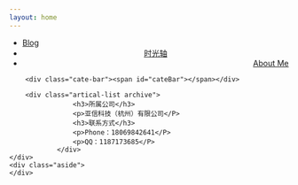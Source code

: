 ```yaml
---
layout: home
---
```


<div class="index-content tags">
    <div class="section">
        <ul class="artical-cate">
            <li><a href="/"><span>Blog</span></a></li>
            <li style="text-align:center"><a href="/timeAxis"><span>时光轴</span></a></li>
            <li class="on" style="text-align:right"><a href="/aboutMe"><span>About Me</span></a></li>
        </ul>

        <div class="cate-bar"><span id="cateBar"></span></div>

        <div class="artical-list archive">
					<h3>所属公司</h3>
					<p>亚信科技（杭州）有限公司</P>
					<h3>联系方式</h3>
					<p>Phone：18069842641</P>
					<p>QQ：1187173685</P>
				</div>
    </div>
    <div class="aside">
    </div>
</div>
